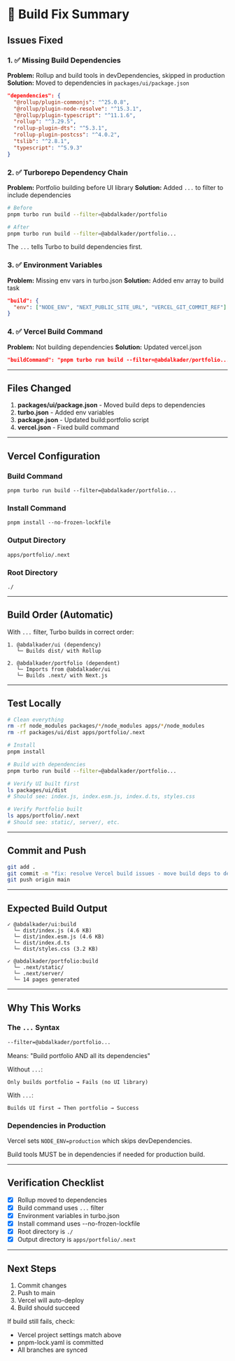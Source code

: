 # 🔧 Build Fix Summary

## Issues Fixed

### 1. ✅ Missing Build Dependencies
**Problem:** Rollup and build tools in devDependencies, skipped in production
**Solution:** Moved to dependencies in `packages/ui/package.json`

```json
"dependencies": {
  "@rollup/plugin-commonjs": "^25.0.8",
  "@rollup/plugin-node-resolve": "^15.3.1",
  "@rollup/plugin-typescript": "^11.1.6",
  "rollup": "^3.29.5",
  "rollup-plugin-dts": "^5.3.1",
  "rollup-plugin-postcss": "^4.0.2",
  "tslib": "^2.8.1",
  "typescript": "^5.9.3"
}
```

### 2. ✅ Turborepo Dependency Chain
**Problem:** Portfolio building before UI library
**Solution:** Added `...` to filter to include dependencies

```bash
# Before
pnpm turbo run build --filter=@abdalkader/portfolio

# After
pnpm turbo run build --filter=@abdalkader/portfolio...
```

The `...` tells Turbo to build dependencies first.

### 3. ✅ Environment Variables
**Problem:** Missing env vars in turbo.json
**Solution:** Added env array to build task

```json
"build": {
  "env": ["NODE_ENV", "NEXT_PUBLIC_SITE_URL", "VERCEL_GIT_COMMIT_REF"]
}
```

### 4. ✅ Vercel Build Command
**Problem:** Not building dependencies
**Solution:** Updated vercel.json

```json
"buildCommand": "pnpm turbo run build --filter=@abdalkader/portfolio..."
```

---

## Files Changed

1. **packages/ui/package.json** - Moved build deps to dependencies
2. **turbo.json** - Added env variables
3. **package.json** - Updated build:portfolio script
4. **vercel.json** - Fixed build command

---

## Vercel Configuration

### Build Command
```
pnpm turbo run build --filter=@abdalkader/portfolio...
```

### Install Command
```
pnpm install --no-frozen-lockfile
```

### Output Directory
```
apps/portfolio/.next
```

### Root Directory
```
./
```

---

## Build Order (Automatic)

With `...` filter, Turbo builds in correct order:

```
1. @abdalkader/ui (dependency)
   └─ Builds dist/ with Rollup
   
2. @abdalkader/portfolio (dependent)
   └─ Imports from @abdalkader/ui
   └─ Builds .next/ with Next.js
```

---

## Test Locally

```bash
# Clean everything
rm -rf node_modules packages/*/node_modules apps/*/node_modules
rm -rf packages/ui/dist apps/portfolio/.next

# Install
pnpm install

# Build with dependencies
pnpm turbo run build --filter=@abdalkader/portfolio...

# Verify UI built first
ls packages/ui/dist
# Should see: index.js, index.esm.js, index.d.ts, styles.css

# Verify Portfolio built
ls apps/portfolio/.next
# Should see: static/, server/, etc.
```

---

## Commit and Push

```bash
git add .
git commit -m "fix: resolve Vercel build issues - move build deps to dependencies, fix turbo filter"
git push origin main
```

---

## Expected Build Output

```
✓ @abdalkader/ui:build
  └─ dist/index.js (4.6 KB)
  └─ dist/index.esm.js (4.6 KB)
  └─ dist/index.d.ts
  └─ dist/styles.css (3.2 KB)

✓ @abdalkader/portfolio:build
  └─ .next/static/
  └─ .next/server/
  └─ 14 pages generated
```

---

## Why This Works

### The `...` Syntax

```bash
--filter=@abdalkader/portfolio...
```

Means: "Build portfolio AND all its dependencies"

Without `...`:
```
Only builds portfolio → Fails (no UI library)
```

With `...`:
```
Builds UI first → Then portfolio → Success
```

### Dependencies in Production

Vercel sets `NODE_ENV=production` which skips devDependencies.

Build tools MUST be in dependencies if needed for production build.

---

## Verification Checklist

- [x] Rollup moved to dependencies
- [x] Build command uses `...` filter
- [x] Environment variables in turbo.json
- [x] Install command uses --no-frozen-lockfile
- [x] Root directory is `./`
- [x] Output directory is `apps/portfolio/.next`

---

## Next Steps

1. Commit changes
2. Push to main
3. Vercel will auto-deploy
4. Build should succeed

If build still fails, check:
- Vercel project settings match above
- pnpm-lock.yaml is committed
- All branches are synced
